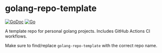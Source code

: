 # golang-repo-template

[![GoDoc](https://godoc.org/github.com/cblecker/golang-repo-template?status.svg)](https://godoc.org/github.com/cblecker/golang-repo-template)
[![Go](https://github.com/cblecker/golang-repo-template/workflows/Go/badge.svg)](https://github.com/cblecker/golang-repo-template/actions?query=workflow%3AGo)


A template repo for personal golang projects. Includes GitHub Actions CI workflows.

Make sure to find/replace `golang-repo-template` with the correct repo name.
